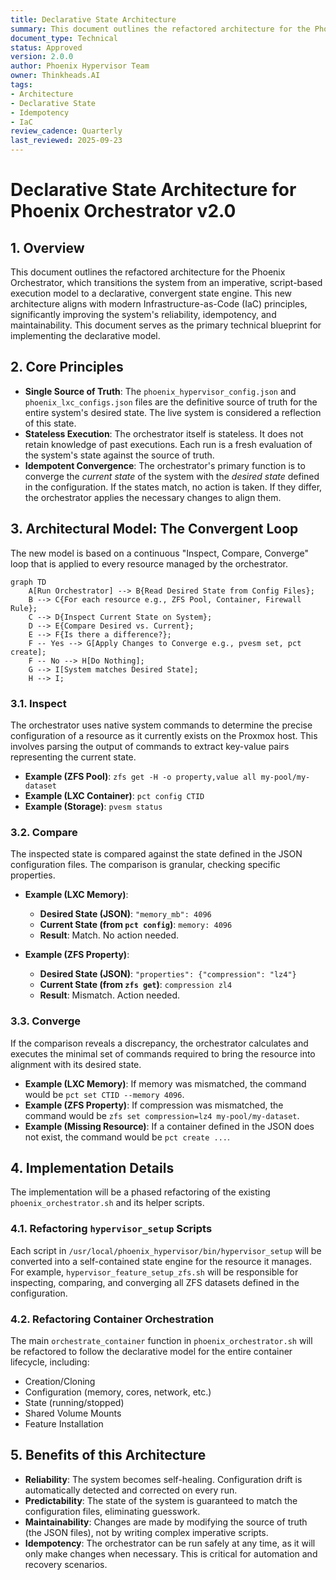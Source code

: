 ```yaml
---
title: Declarative State Architecture
summary: This document outlines the refactored architecture for the Phoenix Orchestrator, which transitions the system from an imperative, script-based execution model to a declarative, convergent state engine.
document_type: Technical
status: Approved
version: 2.0.0
author: Phoenix Hypervisor Team
owner: Thinkheads.AI
tags:
- Architecture
- Declarative State
- Idempotency
- IaC
review_cadence: Quarterly
last_reviewed: 2025-09-23
---
```


# Declarative State Architecture for Phoenix Orchestrator v2.0

## 1. Overview

This document outlines the refactored architecture for the Phoenix Orchestrator, which transitions the system from an imperative, script-based execution model to a declarative, convergent state engine. This new architecture aligns with modern Infrastructure-as-Code (IaC) principles, significantly improving the system's reliability, idempotency, and maintainability. This document serves as the primary technical blueprint for implementing the declarative model.

## 2. Core Principles

-   **Single Source of Truth**: The `phoenix_hypervisor_config.json` and `phoenix_lxc_configs.json` files are the definitive source of truth for the entire system's desired state. The live system is considered a reflection of this state.
-   **Stateless Execution**: The orchestrator itself is stateless. It does not retain knowledge of past executions. Each run is a fresh evaluation of the system's state against the source of truth.
-   **Idempotent Convergence**: The orchestrator's primary function is to converge the *current state* of the system with the *desired state* defined in the configuration. If the states match, no action is taken. If they differ, the orchestrator applies the necessary changes to align them.

## 3. Architectural Model: The Convergent Loop

The new model is based on a continuous "Inspect, Compare, Converge" loop that is applied to every resource managed by the orchestrator.

```mermaid
graph TD
    A[Run Orchestrator] --> B{Read Desired State from Config Files};
    B --> C{For each resource e.g., ZFS Pool, Container, Firewall Rule};
    C --> D{Inspect Current State on System};
    D --> E{Compare Desired vs. Current};
    E --> F{Is there a difference?};
    F -- Yes --> G[Apply Changes to Converge e.g., pvesm set, pct create];
    F -- No --> H[Do Nothing];
    G --> I[System matches Desired State];
    H --> I;
```

### 3.1. Inspect

The orchestrator uses native system commands to determine the precise configuration of a resource as it currently exists on the Proxmox host. This involves parsing the output of commands to extract key-value pairs representing the current state.

*   **Example (ZFS Pool)**: `zfs get -H -o property,value all my-pool/my-dataset`
*   **Example (LXC Container)**: `pct config CTID`
*   **Example (Storage)**: `pvesm status`

### 3.2. Compare

The inspected state is compared against the state defined in the JSON configuration files. The comparison is granular, checking specific properties.

*   **Example (LXC Memory)**:
    *   **Desired State (JSON)**: `"memory_mb": 4096`
    *   **Current State (from `pct config`)**: `memory: 4096`
    *   **Result**: Match. No action needed.

*   **Example (ZFS Property)**:
    *   **Desired State (JSON)**: `"properties": {"compression": "lz4"}`
    *   **Current State (from `zfs get`)**: `compression zl4`
    *   **Result**: Mismatch. Action needed.

### 3.3. Converge

If the comparison reveals a discrepancy, the orchestrator calculates and executes the minimal set of commands required to bring the resource into alignment with its desired state.

*   **Example (LXC Memory)**: If memory was mismatched, the command would be `pct set CTID --memory 4096`.
*   **Example (ZFS Property)**: If compression was mismatched, the command would be `zfs set compression=lz4 my-pool/my-dataset`.
*   **Example (Missing Resource)**: If a container defined in the JSON does not exist, the command would be `pct create ...`.

## 4. Implementation Details

The implementation will be a phased refactoring of the existing `phoenix_orchestrator.sh` and its helper scripts.

### 4.1. Refactoring `hypervisor_setup` Scripts

Each script in `/usr/local/phoenix_hypervisor/bin/hypervisor_setup` will be converted into a self-contained state engine for the resource it manages. For example, `hypervisor_feature_setup_zfs.sh` will be responsible for inspecting, comparing, and converging all ZFS datasets defined in the configuration.

### 4.2. Refactoring Container Orchestration

The main `orchestrate_container` function in `phoenix_orchestrator.sh` will be refactored to follow the declarative model for the entire container lifecycle, including:
*   Creation/Cloning
*   Configuration (memory, cores, network, etc.)
*   State (running/stopped)
*   Shared Volume Mounts
*   Feature Installation

## 5. Benefits of this Architecture

-   **Reliability**: The system becomes self-healing. Configuration drift is automatically detected and corrected on every run.
-   **Predictability**: The state of the system is guaranteed to match the configuration files, eliminating guesswork.
-   **Maintainability**: Changes are made by modifying the source of truth (the JSON files), not by writing complex imperative scripts.
-   **Idempotency**: The orchestrator can be run safely at any time, as it will only make changes when necessary. This is critical for automation and recovery scenarios.